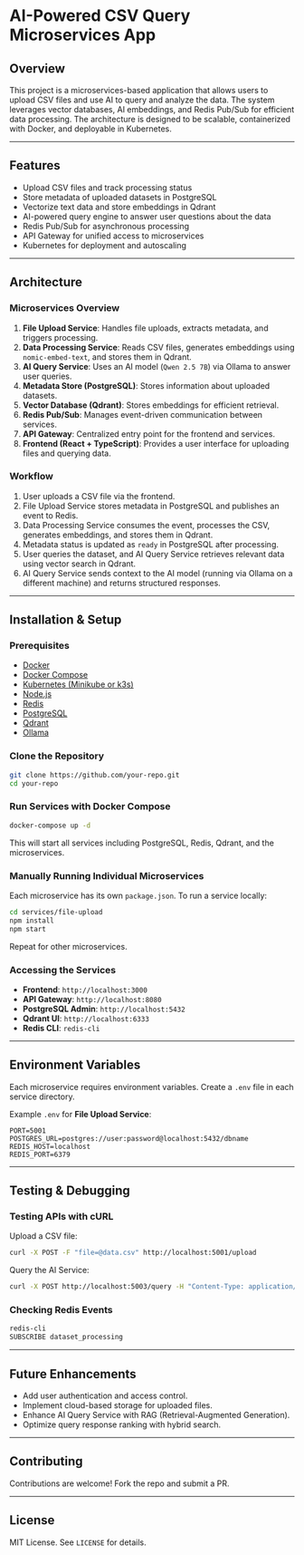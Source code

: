# **AI-Powered CSV Query Microservices App**

## **Overview**

This project is a microservices-based application that allows users to upload CSV files and use AI to query and analyze the data. The system leverages vector databases, AI embeddings, and Redis Pub/Sub for efficient data processing. The architecture is designed to be scalable, containerized with Docker, and deployable in Kubernetes.

---

## **Features**

- Upload CSV files and track processing status
- Store metadata of uploaded datasets in PostgreSQL
- Vectorize text data and store embeddings in Qdrant
- AI-powered query engine to answer user questions about the data
- Redis Pub/Sub for asynchronous processing
- API Gateway for unified access to microservices
- Kubernetes for deployment and autoscaling

---

## **Architecture**

### **Microservices Overview**

1. **File Upload Service**: Handles file uploads, extracts metadata, and triggers processing.
2. **Data Processing Service**: Reads CSV files, generates embeddings using `nomic-embed-text`, and stores them in Qdrant.
3. **AI Query Service**: Uses an AI model (`Qwen 2.5 7B`) via Ollama to answer user queries.
4. **Metadata Store (PostgreSQL)**: Stores information about uploaded datasets.
5. **Vector Database (Qdrant)**: Stores embeddings for efficient retrieval.
6. **Redis Pub/Sub**: Manages event-driven communication between services.
7. **API Gateway**: Centralized entry point for the frontend and services.
8. **Frontend (React + TypeScript)**: Provides a user interface for uploading files and querying data.

### **Workflow**

1. User uploads a CSV file via the frontend.
2. File Upload Service stores metadata in PostgreSQL and publishes an event to Redis.
3. Data Processing Service consumes the event, processes the CSV, generates embeddings, and stores them in Qdrant.
4. Metadata status is updated as `ready` in PostgreSQL after processing.
5. User queries the dataset, and AI Query Service retrieves relevant data using vector search in Qdrant.
6. AI Query Service sends context to the AI model (running via Ollama on a different machine) and returns structured responses.

---

## **Installation & Setup**

### **Prerequisites**

- [Docker](https://www.docker.com/)
- [Docker Compose](https://docs.docker.com/compose/)
- [Kubernetes (Minikube or k3s)](https://kubernetes.io/)
- [Node.js](https://nodejs.org/)
- [Redis](https://redis.io/)
- [PostgreSQL](https://www.postgresql.org/)
- [Qdrant](https://qdrant.tech/)
- [Ollama](https://ollama.ai/)

### **Clone the Repository**

```sh
git clone https://github.com/your-repo.git
cd your-repo
```

### **Run Services with Docker Compose**

```sh
docker-compose up -d
```

This will start all services including PostgreSQL, Redis, Qdrant, and the microservices.

### **Manually Running Individual Microservices**

Each microservice has its own `package.json`. To run a service locally:

```sh
cd services/file-upload
npm install
npm start
```

Repeat for other microservices.

### **Accessing the Services**

- **Frontend**: `http://localhost:3000`
- **API Gateway**: `http://localhost:8080`
- **PostgreSQL Admin**: `http://localhost:5432`
- **Qdrant UI**: `http://localhost:6333`
- **Redis CLI**: `redis-cli`

---

## **Environment Variables**

Each microservice requires environment variables. Create a `.env` file in each service directory.

Example `.env` for **File Upload Service**:

```env
PORT=5001
POSTGRES_URL=postgres://user:password@localhost:5432/dbname
REDIS_HOST=localhost
REDIS_PORT=6379
```

---

## **Testing & Debugging**

### **Testing APIs with cURL**

Upload a CSV file:

```sh
curl -X POST -F "file=@data.csv" http://localhost:5001/upload
```

Query the AI Service:

```sh
curl -X POST http://localhost:5003/query -H "Content-Type: application/json" -d '{"dataset_id": "123", "query": "What do people like about the phone?"}'
```

### **Checking Redis Events**

```sh
redis-cli
SUBSCRIBE dataset_processing
```

---

## **Future Enhancements**

- Add user authentication and access control.
- Implement cloud-based storage for uploaded files.
- Enhance AI Query Service with RAG (Retrieval-Augmented Generation).
- Optimize query response ranking with hybrid search.

---

## **Contributing**

Contributions are welcome! Fork the repo and submit a PR.

---

## **License**

MIT License. See `LICENSE` for details.
